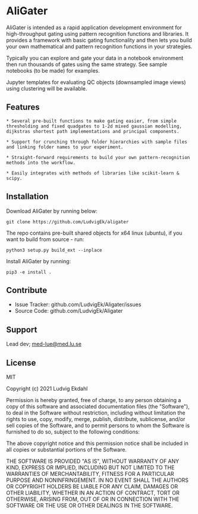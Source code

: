 AliGater
========

AliGater is intended as a rapid application development environment for high-throughput gating using pattern recognition functions and libraries. It provides a framework with basic gating functionality and then lets you build your own mathematical and pattern recognition functions in your strategies.

Typically you can explore and gate your data in a notebook environment then run thousands of gates using the same strategy. See sample notebooks (to be made) for examples.

Jupyter templates for evaluating QC objects (downsampled image views) using clustering will be available.

Features
--------

    * Several pre-built functions to make gating easier, from simple thresholding and fixed quadgates to 1-2d mixed gaussian modelling, dijkstras shortest path implementations and principal components.

    * Support for crunching through folder hierarchies with sample files and linking folder names to your experiment.

    * Straight-forward requirements to build your own pattern-recognition methods into the workflow.

    * Easily integrates with methods of libraries like scikit-learn & scipy.


Installation
------------

Download AliGater by running below:

	git clone https://github.com/LudvigEk/aligater

The repo contains pre-built shared objects for x64 linux (ubuntu), if you want to build from source - run:

	python3 setup.py build_ext --inplace

Install AliGater by running:

	pip3 -e install .

Contribute
----------

- Issue Tracker: github.com/LudvigEk/Aligater/issues
- Source Code: github.com/LudvigEk/Aligater

Support
-------

Lead dev; med-lue@med.lu.se

License
-------

MIT

Copyright (c) 2021 Ludvig Ekdahl

Permission is hereby granted, free of charge, to any person obtaining a copy
of this software and associated documentation files (the "Software"), to deal
in the Software without restriction, including without limitation the rights
to use, copy, modify, merge, publish, distribute, sublicense, and/or sell
copies of the Software, and to permit persons to whom the Software is
furnished to do so, subject to the following conditions:

The above copyright notice and this permission notice shall be included in all
copies or substantial portions of the Software.

THE SOFTWARE IS PROVIDED "AS IS", WITHOUT WARRANTY OF ANY KIND, EXPRESS OR
IMPLIED, INCLUDING BUT NOT LIMITED TO THE WARRANTIES OF MERCHANTABILITY,
FITNESS FOR A PARTICULAR PURPOSE AND NONINFRINGEMENT. IN NO EVENT SHALL THE
AUTHORS OR COPYRIGHT HOLDERS BE LIABLE FOR ANY CLAIM, DAMAGES OR OTHER
LIABILITY, WHETHER IN AN ACTION OF CONTRACT, TORT OR OTHERWISE, ARISING FROM,
OUT OF OR IN CONNECTION WITH THE SOFTWARE OR THE USE OR OTHER DEALINGS IN THE
SOFTWARE.
